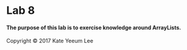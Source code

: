 # Lab 8
#### The purpose of this lab is to exercise knowledge around ArrayLists.

 Copyright © 2017 Kate Yeeum Lee
 
